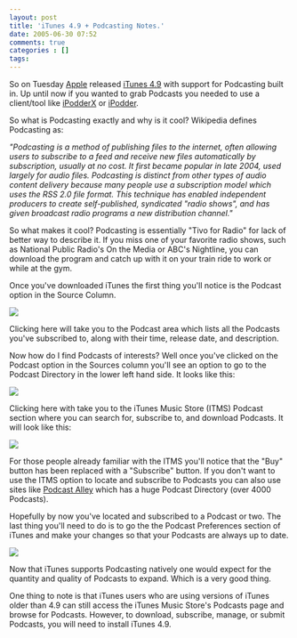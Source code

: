 ```yaml
---
layout: post
title: 'iTunes 4.9 + Podcasting Notes.'
date: 2005-06-30 07:52
comments: true
categories : []
tags:
---
```

So on Tuesday <a href="http://www.apple.com/">Apple</a> released <a href="http://www.apple.com/itunes/">iTunes 4.9</a> with support for Podcasting built in. Up until now if you wanted to grab Podcasts you needed to use a client/tool like <a href="http://ipodderx.com/">iPodderX</a> or <a href="http://ipodder.sourceforge.net/index.php">iPodder</a>.

So what is Podcasting exactly and why is it cool? Wikipedia defines Podcasting as:

<i>"Podcasting is a method of publishing files to the internet, often allowing users to subscribe to a feed and receive new files automatically by subscription, usually at no cost. It first became popular in late 2004, used largely for audio files. Podcasting is distinct from other types of audio content delivery because many people use a subscription model which uses the RSS 2.0 file format. This technique has enabled independent producers to create self-published, syndicated "radio shows", and has given broadcast radio programs a new distribution channel."</i>

So what makes it cool? Podcasting is essentially "Tivo for Radio" for lack of better way to describe it. If you miss one of your favorite radio shows, such as National Public Radio's On the Media or ABC's Nightline, you can download the program and catch up with it on your train ride to work or while at the gym.

Once you've downloaded iTunes the first thing you'll notice is the Podcast option in the Source Column.

<img src="/images/itunes1.jpg"/>

Clicking here will take you to the Podcast area which lists all the Podcasts you've subscribed to, along with their time, release date, and description.

Now how do I find Podcasts of interests? Well once you've clicked on the Podcast option in the Sources column you'll see an option to go to the Podcast Directory in the lower left hand side. It looks like this:

<img src="/images/itunes4.jpg"/>

Clicking here with take you to the iTunes Music Store (ITMS) Podcast section where you can search for, subscribe to, and download Podcasts. It will look like this:

<img src="/images/itunes3.jpg"/>

For those people already familiar with the ITMS you'll notice that the "Buy" button has been replaced with a "Subscribe" button. If you don't want to use the ITMS option to locate and subscribe to Podcasts you can also use sites like <a href="http://www.podcastalley.com/">Podcast Alley</a> which has a huge Podcast Directory (over 4000 Podcasts).

Hopefully by now you've located and subscribed to a Podcast or two. The last thing you'll need to do is to go the the Podcast Preferences section of iTunes and make your changes so that your Podcasts are always up to date.

<img src="/images/itunes2.jpg"/>

Now that iTunes supports Podcasting natively one would expect for the quantity and quality of Podcasts to expand. Which is a very good thing.

One thing to note is that iTunes users who are using versions of iTunes older than 4.9 can still access the iTunes Music Store's Podcasts page and browse for Podcasts. However, to download, subscribe, manage, or submit Podcasts, you will need to install iTunes 4.9.

